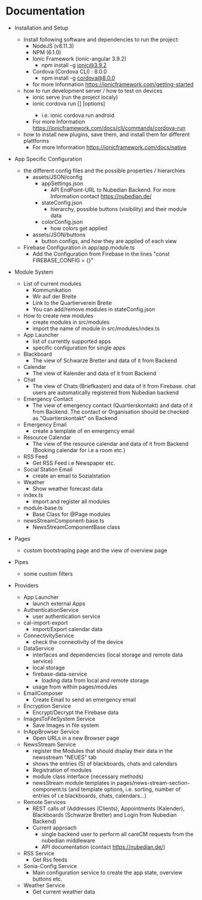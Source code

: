 # Documentation

- Installation and Setup
    - Install following software and dependencies to run the project:        
        - NodeJS (v8.11.3)
        - NPM (6.1.0)
        - Ionic Framework (ionic-angular 3.9.2)
            - npm install -g ionic@3.9.2
        - Cordova (Cordova CLI) : 8.0.0
            - npm install -g cordova@8.0.0
        - for more Information https://ionicframework.com/getting-started
    - how to run development server / how to test on devices
        - ionic serve (run the project localy)
        - ionic cordova run [<platform>] [options]
            - i.e. ionic cordova run android
        - For more Information https://ionicframework.com/docs/cli/commands/cordova-run
    - how to install new plugins, save them, and install them for different plattforms
        - For more Information https://ionicframework.com/docs/native

- App Specific Configuration
    - the different config files and the possible properties / hierarchies
        - assets/JSON/config
            - appSettings.json 
                - API EndPoint-URL to Nubedian Backend. For more Information contact https://nubedian.de/
            - stateConfig.json
                - hierarchy, possible buttons (visibility) and their module data
            - colorConfig.json
                - how colors get applied
        - assets/JSON/buttons
            - button configs, and how they are applied of each view
    - Firebase Configuration in app/app.module.ts
         - Add the Configuration from Firebase in the lines "const FIREBASE_CONFIG = {}"
- Module System
    - List of current modules 
        - Kommunikation
        - Wir auf der Breite
        - Link to the Quartierverein Breite
        - You can add/remove modules in stateConfig.json
    - How to create new modules
        - create modules in src/modules
        - import the name of module in src/modules/index.ts
    - App Launcher
        - list of currently supported apps
        - specific configuration for single apps
    - Blackboard
        - The view of Schwarze Bretter and data of it from Backend
    - Calendar
        - The view of Kalender and data of it from Backend
    - Chat
        - The view of Chats (Briefkasten) and data of it from Firebase. chat users are automatically registered from Nubedian backend
    - Emergency Contact
        - The view of emergency contact (Quartierskontakt) and data of it from Backend. The contact or Organisation should be checked as "Quartierskontakt" on Backend
    - Emergency Email
        - create a template of en emergency email
    - Resource Calendar
        - The view of the resource calendar and data of it from Backend (Booking calendar for i.e a room etc.)
    - RSS Feed
        - Get RSS Feed i.e Newspaper etc.
    - Social Station Email
        - create an email to Sozialstation
    - Weather
        - Show weather forecast data
    - index.ts
        - import and register all modules
    - module-base.ts
        - Base Class for @Page modules
    - newsStreamComponent-base.ts
        - NewsStreamComponentBase class
- Pages
    - custom bootstraping page and the view of overview page
- Pipes
    - some custom filters        
- Providers
    - App Launcher
        - launch external Apps        
    - AuthenticationService
        - user authentication service
    - cal-import-export
        - import/Export calendar data
    - ConnectivityService
        - check the connectivity of the device
    - DataService
        - interfaces and dependencies (local storage and remote data service)
        - local storage
        - firebase-data-service
            - loading data from local and remote storage
        - usage from within pages/modules
    - EmailComposer
        - Create Email to send an emergency email
    - Encryption Service
        - Encrypt/Decrypt the Firebase data
    - ImagesToFileSystem Service
        - Save Images in file system
    - InAppBrowser Service
        - Open URLs in a new Browser page
    - NewsStream Service
        - register the Modules that should display their data in the newsstream "NEUES" tab
        - shows the entries (5) of blackboards, chats and calendars
        - Registration of modules
        - module class interface (necessary methods)
        - newsStream module templates in pages/news-stream-section-component.ts (and template options, i.e. sorting, number of entries of i.e blackboards, chats, calendars...)
    - Remote Services
        - REST calls of (Addresses (Clients), Appointments (Kalender), Blackboards (Schwarze Bretter) and Login from Nubedian Backend)
        - Current approach
            - single backend user to perform all careCM requests from the nubedian middleware
            - API documentation (contact https://nubedian.de/)
    - RSS Service
        - Get Rss feeds
    - Sonia-Config Service
        - Main configuration service to create the app state, overview buttons etc.
    - Weather Service
        - Get current weather data

    
    

